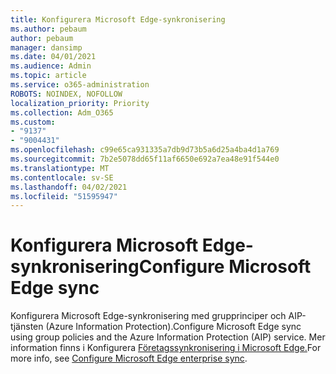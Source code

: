 ```yaml
---
title: Konfigurera Microsoft Edge-synkronisering
ms.author: pebaum
author: pebaum
manager: dansimp
ms.date: 04/01/2021
ms.audience: Admin
ms.topic: article
ms.service: o365-administration
ROBOTS: NOINDEX, NOFOLLOW
localization_priority: Priority
ms.collection: Adm_O365
ms.custom:
- "9137"
- "9004431"
ms.openlocfilehash: c99e65ca931335a7db9d73b5a6d25a4ba4d1a769
ms.sourcegitcommit: 7b2e5078dd65f11af6650e692a7ea48e91f544e0
ms.translationtype: MT
ms.contentlocale: sv-SE
ms.lasthandoff: 04/02/2021
ms.locfileid: "51595947"
---
```

# <a name="configure-microsoft-edge-sync"></a><span data-ttu-id="d8e90-102">Konfigurera Microsoft Edge-synkronisering</span><span class="sxs-lookup"><span data-stu-id="d8e90-102">Configure Microsoft Edge sync</span></span>

<span data-ttu-id="d8e90-103">Konfigurera Microsoft Edge-synkronisering med grupprinciper och AIP-tjänsten (Azure Information Protection).</span><span class="sxs-lookup"><span data-stu-id="d8e90-103">Configure Microsoft Edge sync using group policies and the Azure Information Protection (AIP) service.</span></span> <span data-ttu-id="d8e90-104">Mer information finns i Konfigurera [Företagssynkronisering i Microsoft Edge.](https://docs.microsoft.com/deployedge/microsoft-edge-enterprise-sync)</span><span class="sxs-lookup"><span data-stu-id="d8e90-104">For more info, see [Configure Microsoft Edge enterprise sync](https://docs.microsoft.com/deployedge/microsoft-edge-enterprise-sync).</span></span>